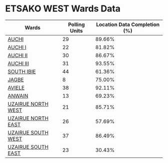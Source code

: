 
# ETSAKO  WEST Wards Data

| Wards | Polling Units | Location Data Completion (%) |
| ---- | ----- | ------- |
| [AUCHI](./wards/2687-auchi) | 29 | 89.66% |
| [AUCHI I](./wards/2688-auchi-i) | 22 | 81.82% |
| [AUCHI II](./wards/2689-auchi-ii) | 30 | 86.67% |
| [AUCHI  III](./wards/2690-auchi-iii) | 31 | 93.55% |
| [SOUTH IBIE](./wards/2691-south-ibie) | 44 | 61.36% |
| [JAGBE](./wards/2692-jagbe) | 8 | 75.00% |
| [AVIELE](./wards/2693-aviele) | 38 | 92.11% |
| [ANWAIN](./wards/2694-anwain) | 13 | 69.23% |
| [UZAIRUE NORTH WEST](./wards/2695-uzairue-north-west) | 21 | 85.71% |
| [UZAIRUE NORTH EAST](./wards/2696-uzairue-north-east) | 26 | 57.69% |
| [UZAIRUE SOUTH WEST](./wards/2697-uzairue-south-west) | 37 | 86.49% |
| [UZAIRUE SOUTH EAST](./wards/2698-uzairue-south-east) | 23 | 30.43% |




